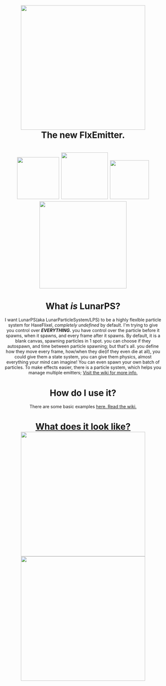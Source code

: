 <h1 align="center">
  <img width="400" src="https://raw.githubusercontent.com/ZSolarDev/LunarPS/refs/heads/main/assets/Logo-full-highres.png">
  <br> The new FlxEmitter.
</h1>

<h1 align="center">
  <img width="135" src="https://badgen.net/haxelib/d/LunarPS?style=flat">
  <img width="150" src="https://badgen.net/haxelib/v/LunarPS?style=flat">
  <img width="125" src="https://badgen.net/haxelib/license/LunarPS?style=flat">
  <img width="280" src="https://dcbadge.limes.pink/api/shield/1067570067790893208">
</h1>

<h1 align="center" id="what-is-lunarps-">What <em>is</em> LunarPS?</h1>
<p align="center" >I want LunarPS(aka LunarParticleSystem/LPS) to be a highly flexlble particle system for HaxeFlixel, <em>completely undefined</em> by default. I&#39;m trying to give you control over <strong><em>EVERYTHING.</em></strong> you have control over the particle before it spawns, when it spawns, and every frame after it spawns. By default, it is a blank canvas, spawning particles in 1 spot. you can choose if they autospawn, and time between particle spawning; but that&#39;s all. you define how they move every frame, how/when they die(if they even die at all), you could give them a state system, you can give them physics, almost everything your mind can imagine! You can even spawn your own batch of particles. To make effects easier, there is a particle system, which helps you manage multiple emitters; <a href="https://github.com/ZSolarDev/LunarPS/wiki/Particles">Visit the wiki for more info.</a></p>
<h1 align="center" id="how-do-i-use-it-">How do  I use it?</h1>
<p align="center" >
There are some basic examples <a href="https://github.com/ZSolarDev/LunarPS/wiki/Renderer#-------lunarrenderer">here.
Read the wiki.
</p>

<h1 align="center">
What does it look like?
<br>
    <img width="400" src="https://raw.githubusercontent.com/ZSolarDev/LunarPS/refs/heads/main/assets/snow.gif">
    <br>
    <img width="400" src="https://raw.githubusercontent.com/ZSolarDev/LunarPS/refs/heads/main/assets/rain.gif">
</h1>
